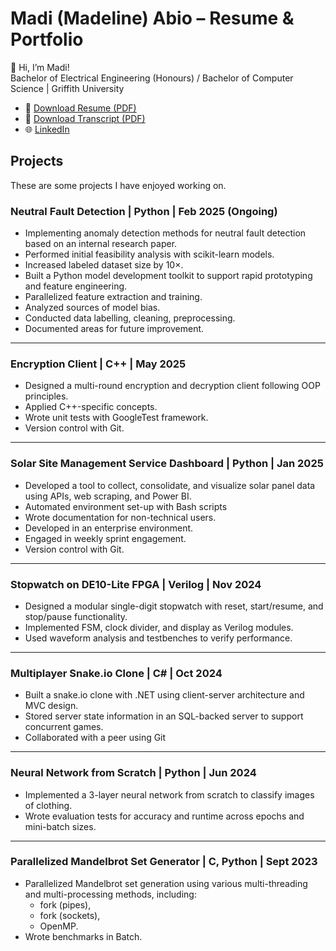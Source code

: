 # Madi (Madeline) Abio – Resume & Portfolio

👋 Hi, I’m Madi!  
Bachelor of Electrical Engineering (Honours) / Bachelor of Computer Science | Griffith University

- 📄 [Download Resume (PDF)](Resume.pdf)  
- 📄 [Download Transcript (PDF)](Transcript.pdf)  
- 🌐 [LinkedIn](https://linkedin.com/in/madiabio)

## Projects
These are some projects I have enjoyed working on.
### Neutral Fault Detection | Python | Feb 2025 (Ongoing)
- Implementing anomaly detection methods for neutral fault detection based on an internal research paper.  
- Performed initial feasibility analysis with scikit-learn models.
- Increased labeled dataset size by 10×.
- Built a Python model development toolkit to support rapid prototyping and feature engineering.  
- Parallelized feature extraction and training.
- Analyzed sources of model bias.  
- Conducted data labelling, cleaning, preprocessing.
- Documented areas for future improvement.  

---

### Encryption Client | C++ | May 2025
- Designed a multi-round encryption and decryption client following OOP principles.  
- Applied C++-specific concepts.
- Wrote unit tests with GoogleTest framework.  
- Version control with Git.  

---

### Solar Site Management Service Dashboard | Python | Jan 2025
- Developed a tool to collect, consolidate, and visualize solar panel data using APIs, web scraping, and Power BI.  
- Automated environment set-up with Bash scripts
- Wrote documentation for non-technical users.  
- Developed in an enterprise environment.
- Engaged in weekly sprint engagement.  
- Version control with Git.  

---

### Stopwatch on DE10-Lite FPGA | Verilog | Nov 2024
- Designed a modular single-digit stopwatch with reset, start/resume, and stop/pause functionality.  
- Implemented FSM, clock divider, and display as Verilog modules.  
- Used waveform analysis and testbenches to verify performance.  

---

### Multiplayer Snake.io Clone | C# | Oct 2024
- Built a snake.io clone with .NET using client-server architecture and MVC design.  
- Stored server state information in an SQL-backed server to support concurrent games.
- Collaborated with a peer using Git

---

### Neural Network from Scratch | Python | Jun 2024
- Implemented a 3-layer neural network from scratch to classify images of clothing.  
- Wrote evaluation tests for accuracy and runtime across epochs and mini-batch sizes.  

---

### Parallelized Mandelbrot Set Generator | C, Python | Sept 2023
- Parallelized Mandelbrot set generation using various multi-threading and multi-processing methods, including:
    - fork (pipes),
    - fork (sockets),
    - OpenMP.
- Wrote benchmarks in Batch.

